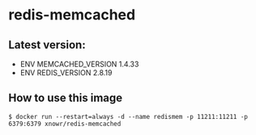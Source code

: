 # redis-memcached

## Latest version:
- ENV MEMCACHED_VERSION 1.4.33 
- ENV REDIS_VERSION 2.8.19



## How to use this image

```shell
$ docker run --restart=always -d --name redismem -p 11211:11211 -p 6379:6379 xnowr/redis-memcached
```
